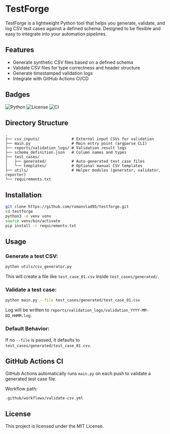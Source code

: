# TestForge

TestForge is a lightweight Python tool that helps you generate, validate, and log CSV test cases against a defined schema. Designed to be flexible and easy to integrate into your automation pipelines.

## Features

* Generate synthetic CSV files based on a defined schema
* Validate CSV files for type correctness and header structure
* Generate timestamped validation logs
* Integrate with GitHub Actions CI/CD

## Badges

![Python](https://img.shields.io/badge/python-3.11%2B-blue)
![License](https://img.shields.io/github/license/romanvlad95/testforge)
![CI](https://github.com/romanvlad95/testforge/actions/workflows/validate-csv.yml/badge.svg)

## Directory Structure

```
.
├── csv_inputs/              # External input CSVs for validation
├── main.py                  # Main entry point (argparse CLI)
├── reports/validation_logs/ # Validation result logs
├── schema_definition.json   # Column names and types
├── test_cases/
│   ├── generated/           # Auto-generated test case files
│   └── templates/           # Optional manual CSV templates
├── utils/                   # Helper modules (generator, validator, reporter)
└── requirements.txt
```

## Installation

```bash
git clone https://github.com/romanvlad95/testforge.git
cd testforge
python3 -m venv venv
source venv/bin/activate
pip install -r requirements.txt
```

## Usage

### Generate a test CSV:

```bash
python utils/csv_generator.py
```

This will create a file like `test_case_01.csv` inside `test_cases/generated/`.

### Validate a test case:

```bash
python main.py --file test_cases/generated/test_case_01.csv
```

Log will be written to `reports/validation_logs/validation_YYYY-MM-DD_HHMM.log`.

### Default Behavior:

If no `--file` is passed, it defaults to `test_cases/generated/test_case_01.csv`.

## GitHub Actions CI

GitHub Actions automatically runs `main.py` on each push to validate a generated test case file.

Workflow path:

```
.github/workflows/validate-csv.yml
```

## License

This project is licensed under the MIT License.
